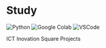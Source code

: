 # Study
<img alt="Python" src ="https://img.shields.io/badge/Python-3776AB.svg?&style=for-the-badge&logo=Python&logoColor=white"/>
<img alt="Google Colab" src ="https://img.shields.io/badge/Google Colab-F9AB00.svg?&style=for-the-badge&logo=Google Colab&logoColor=white"/>
<img alt="VSCode" src ="https://img.shields.io/badge/VSCode-007ACC.svg?&style=for-the-badge&logo=VSCode&logoColor=white"/>

ICT Inovation Square Projects
